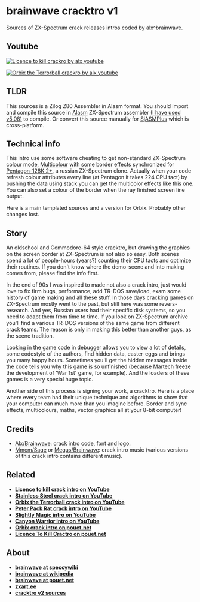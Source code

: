 # brainwave cracktro v1

Sources of ZX-Spectrum crack releases intros coded by alx^brainwave.

## Youtube

[![Licence to kill crackro by alx youtube](https://img.youtube.com/vi/OU9Jh86ISqQ/0.jpg)](https://www.youtube.com/watch?v=OU9Jh86ISqQ "Licence to kill cracktro by alx on youtube")

[![Orbix the Terrorball crackro by alx youtube](https://img.youtube.com/vi/K8a_T3HDUjM/0.jpg)](https://www.youtube.com/watch?v=K8a_T3HDUjM "Orbix crackro by alx on youtube")

## TLDR

This sources is a Zilog Z80 Assembler in Alasm format. You should import and compile this source in
[Alasm](https://zxart.ee/rus/soft/tool/music/pro-tracker-alasm/qid:365628/) ZX-Spectrum assembler
[(I have used v5.08)](https://speccy.info/ALASM) to compile. Or convert this source manually for 
[SjASMPlus](http://speccy.info/SjASMPlus) which is cross-platform.

## Technical info

This intro use some software cheating to get non-standard ZX-Spectrum colour mode,
[Multicolour](http://speccy.info/%D0%9C%D1%83%D0%BB%D1%8C%D1%82%D0%B8%D0%BA%D0%BE%D0%BB%D0%BE%D1%80) with some border
effects synchronized for [Pentagon-128K 2+](https://speccy.info/Pentagon), a russian ZX-Spectrum clone. Actually when 
your code refresh colour attributes every line (at Pentagon it takes 224 CPU tact) by pushing the data using stack you
can get the multicolor effects like this one. You can also set a colour of the border when the ray finished screen line
output.

Here is a main templated sources and a version for Orbix. Probably other changes lost.

## Story

An oldschool and Commodore-64 style cracktro, but drawing the graphics on the screen border at ZX-Spectrum is not also
so easy. Both scenes spend a lot of people-hours (years?) counting their CPU tacts and optimize their routines. If you
don't know where the demo-scene and into making comes from, please find the info first. 

In the end of 90s I was inspired to made not also a crack intro, just would love to fix firm bugs, performance, add
TR-DOS save/load, exam some history of game making and all these stuff. In those days cracking games on ZX-Spectrum
mostly went to the past, but still here was some revers-research. And yes, Russian users had their specific disk 
systems, so you need to adapt them from time to time. If you look on ZX-Spectrum archive you'll find a various TR-DOS
versions of the same game from different crack teams. The reason is only in making this better than another guys, as the
scene tradition.

Looking in the game code in debugger allows you to view a lot of details, some codestyle of the authors, find hidden
data, easter-eggs and brings you many happy hours. Sometimes you'll get the hidden messages inside the code tells you
why this game is so unfinished (because Martech freeze the development of 'War 1st' game, for example). And the loaders
of these games is a very special huge topic.

Another side of this process is signing your work, a cracktro. Here is a place where every team had their unique
technique and algorithms to show that your computer can much more than you imagine before. Border and sync effects, 
multicolours, maths, vector graphics all at your 8-bit computer!

## Credits

- [Alx/Brainwave](https://zxart.ee/rus/avtory/a/alx/qid:602008/): crack intro code, font and logo.
- [Mmcm/Sage](https://zxart.ee/rus/avtory/m/mmcm/qid:602025/) or 
[Megus/Brainwave](https://zxart.ee/rus/avtory/m/megus/qid:602024/): crack intro music (various versions of this crack
intro contains different music).

## Related

- [**Licence to kill crack intro on YouTube**](https://www.youtube.com/watch?v=OU9Jh86ISqQ)
- [**Stainless Steel crack intro on YouTube**](https://www.youtube.com/watch?v=hqgBG23cQwE)
- [**Orbix the Terrorball crack intro on YouTube**](https://www.youtube.com/watch?v=K8a_T3HDUjM)
- [**Peter Pack Rat crack intro on YouTube**](https://www.youtube.com/watch?v=N3lLnC3z4uA)
- [**Slightly Magic intro on YouTube**](https://www.youtube.com/watch?v=OZDoOETyyX4)
- [**Canyon Warrior intro on YouTube**](https://www.youtube.com/watch?v=hWiqpjRIXos)
- [**Orbix crack intro on pouet.net**](https://www.pouet.net/prod.php?which=89862)
- [**Licence To Kill Cractro on pouet.net**](https://www.pouet.net/prod.php?which=89863)

## About

- [**brainwave at speccywiki**](http://speccy.info/Brainwave)
- [**brainwave at wikipedia**](https://ru.wikipedia.org/wiki/Brainwave_team)
- [**brainwave at pouet.net**](https://www.pouet.net/groups.php?which=715)
- [**zxart.ee**](https://zxart.ee/)
- [**cracktro v2 sources**](https://github.com/alexanderbazhenoff/brainwave-cracktro-v2)


